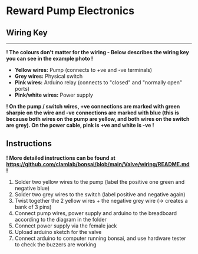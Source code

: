 # Reward Pump Electronics

## Wiring Key
---
**! The colours don't matter for the wiring - Below describes the wiring key you can see in the example photo !**

- **Yellow wires:** Pump (connects to +ve and -ve terminals)
- **Grey wires:** Physical switch
- **Pink wires:** Arduino relay (connects to "closed" and "normally open" ports)
- **Pink/white wires:** Power supply

**! On the pump / switch wires, +ve connections are marked with green sharpie on the wire and -ve connections are marked with blue (this is because both wires on the pump are yellow, and both wires on the switch are grey). On the power cable, pink is +ve and white is -ve !**

## Instructions 
 **! More detailed instructions can be found at https://github.com/clamlab/bonsai/blob/main/Valve/wiring/README.md !**

1. Solder two yellow wires to the pump (label the positive one green and negative blue)
2. Solder two grey wires to the switch (label positive and negative again)
3. Twist together the 2 yellow wires + the negative grey wire (-> creates a bank of 3 pins)
4. Connect pump wires, power supply and arduino to the breadboard according to the diagram in the folder
5. Connect power supply via the female jack 
6. Upload arduino sketch for the valve
7. Connect arduino to computer running bonsai, and use hardware tester to check the buzzers are working 
